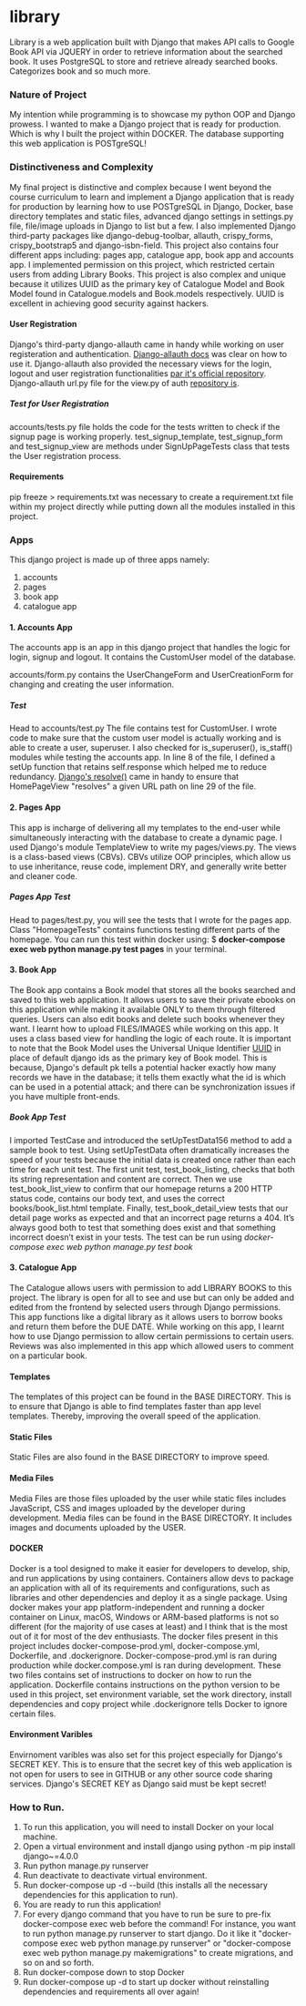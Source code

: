 # library
Library is a web application built with Django that makes API calls to Google Book API via JQUERY in order to retrieve information about the searched book. It uses PostgreSQL to store and retrieve already searched books. Categorizes book and so much more.

### Nature of Project
My intention while programming is to showcase my python OOP and Django prowess. I wanted to make a Django project that is ready for production. Which is why I built the project within DOCKER. The database supporting this web application is POSTgreSQL!

### Distinctiveness and Complexity
My final project is distinctive and complex because I went beyond the course curriculum to learn and implement a Django application that is ready for production by learning how to use POSTgreSQL in Django, Docker, base directory templates and static files, advanced django settings in settings.py file, file/image uploads in Django to list but a few. I also implemented Django third-party packages like django-debug-toolbar, allauth, crispy_forms, crispy_bootstrap5 and django-isbn-field. This project also contains four different apps including: pages app, catalogue app, book app and accounts app. I implemented permission on this project, which restricted certain users from adding Library Books. This project is also complex and unique because it utilizes UUID as the primary key of Catalogue Model and Book Model found in Catalogue.models and Book.models respectively. UUID is excellent in achieving good security against hackers.


#### User Registration
Django's third-party django-allauth came in handy while working on user registeration and authentication. [Django-allauth docs](https://github.com/pennersr/django-allauth) was clear on how to use it. Django-allauth also provided the necessary views for the login, logout and user registration functionalities [par it's official repository](https://github.com/pennersr/django-allauth). Django-allauth url.py file for the view.py of auth [repository is](https://github.com/pennersr/django-allauth/blob/master/allauth/account/urls.py).

##### Test for User Registration
accounts/tests.py file holds the code for the tests written to check if the signup page is working properly. test_signup_template, test_signup_form and test_signup_view are methods under SignUpPageTests class that tests the User registration process.


#### Requirements
pip freeze > requirements.txt was necessary to create a requirement.txt file within my project directly while putting down all the modules installed in this project.


### Apps
This django project is made up of three apps namely:
1. accounts
2. pages
3. book app
4. catalogue app

#### 1. Accounts App
The accounts app is an app in this django project that handles the logic for login, signup and logout. It contains the CustomUser model of the database.

accounts/form.py contains the UserChangeForm and UserCreationForm for changing and creating the user information. 

##### Test
Head to accounts/test.py The file contains test for CustomUser. I wrote code to make sure that the custom user model is actually working and is able to create a user, superuser. I also checked for is_superuser(), is_staff() modules while testing the accounts app. In line 8 of the file, I defined a setUp function that retains self.response which helped me to reduce redundancy.
[Django's resolve()](https://docs.djangoproject.com/en/4.0/ref/urlresolvers/#resolve) came in handy to ensure that HomePageView "resolves" a given URL path on line 29 of the file.


#### 2. Pages App
This app is incharge of delivering all my templates to the end-user while simultaneously interacting with the database to create a dynamic page. I used Django's module TemplateView to write my pages/views.py. The views is a class-based views (CBVs). CBVs utilize OOP principles, which allow us to use inheritance, reuse code,  implement DRY, and generally write better and cleaner code.

##### Pages App Test
Head to pages/test.py, you will see the tests that I wrote for the pages app. Class "HomepageTests" contains functions testing different parts of the homepage. You can run this test within docker using: $ **docker-compose exec web python manage.py test pages** 
in your terminal.

#### 3. Book App
The Book app contains a Book model that stores all the books searched and saved to this web application. It allows users to save their private ebooks on this application while making it available ONLY to them through filtered queries. Users can also edit books and delete such books whenever they want.
I learnt how to upload FILES/IMAGES while working on this app.
It uses a class based view for handling the logic of each route. It is important to note that the Book Model uses the Universal Unique Identifier [UUID](https://docs.djangoproject.com/en/4.0/ref/models/fields/#django.db.models.UUIDField) in place of default django ids as the primary key of Book model. This is because, Django's default pk tells a potential hacker exactly how many records we have in the database; it tells them exactly what the id is which can be used in a potential attack; and there can be synchronization issues if you have multiple front-ends.

##### Book App Test
I imported TestCase and introduced the setUpTestData156 method to add a sample book to test. Using setUpTestData often dramatically increases the speed of your tests because the initial data is created once rather than each time for each unit test.
The first unit test, test_book_listing, checks that both its string representation and content are correct. Then we use test_book_list_view to confirm that our homepage returns a 200 HTTP status code, contains our body text, and uses the correct books/book_list.html template. Finally, test_book_detail_view tests that our detail page works as expected and that an incorrect page returns a 404. It’s always good both to test that something does exist and that something incorrect doesn’t exist in your tests. The test can be run using *docker-compose exec web python manage.py test book*


#### 3. Catalogue App
The Catalogue allows users with permission to add LIBRARY BOOKS to this project. The library is open for all to see and use but can only be added and edited from the frontend by selected users through Django permissions.
This app functions like a digital library as it allows users to borrow books and return them before the DUE DATE. 
While working on this app, I learnt how to use Django permission to allow certain permissions to certain users. Reviews was also implemented in this app which allowed users to comment on a particular book.


#### Templates
The templates of this project can be found in the BASE DIRECTORY. This is to ensure that Django is able to find templates faster than app level templates. Thereby, improving the overall speed of the application.


#### Static Files
Static Files are also found in the BASE DIRECTORY to improve speed.


#### Media Files
Media Files are those files uploaded by the user while static files includes JavaScript, CSS and images uploaded by the developer during development. Media files can be found in the BASE DIRECTORY. It includes images and documents uploaded by the USER.


#### DOCKER
Docker is a tool designed to make it easier for developers to develop, ship, and run applications by using containers. Containers allow devs to package an application with all of its requirements and configurations, such as libraries and other dependencies and deploy it as a single package. Using docker makes your app platform-independent and running a docker container on Linux, macOS, Windows or ARM-based platforms is not so different (for the majority of use cases at least) and I think that is the most out of it for most of the dev enthusiasts.
The docker files present in this project includes docker-compose-prod.yml, docker-compose.yml, Dockerfile, and .dockerignore. Docker-compose-prod.yml is ran during production while docker.compose.yml is ran during development. These two files contains set of instructions to docker on how to run the application. Dockerfile contains instructions on the python version to be used in this project, set environment variable, set the work directory, install dependencies and copy project while .dockerignore tells Docker to ignore certain files.



#### Environment Varibles
Envirnoment varibles was also set for this project especially for Django's SECRET KEY. This is to ensure that the secret key of this web application is not open for users to see in GITHUB or any other source code sharing services. Django's SECRET KEY as Django said must be kept secret!


### How to Run.
1. To run this application, you will need to install Docker on your local machine.
2. Open a virtual environment and install django using  python -m pip install django~=4.0.0
3. Run  python manage.py runserver
4. Run deactivate to deactivate virtual environment.
5. Run docker-compose up -d --build (this installs all the necessary dependencies for this application to run).
6. You are ready to run this application!
7. For every django command that you have to run be sure to pre-fix docker-compose exec web before the command! For instance, you want to run python manage.py runserver to start django. Do it like it "docker-compose exec web python manage.py runserver" or "docker-compose exec web python manage.py makemigrations" to create migrations, and so on and so forth.
8. Run docker-compose down to stop Docker
9. Run docker-compose up -d to start up docker without reinstalling dependencies and requirements all over again!


